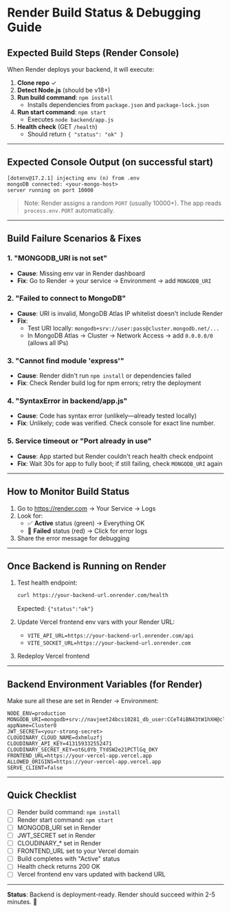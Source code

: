 # Render Build Status & Debugging Guide

## Expected Build Steps (Render Console)

When Render deploys your backend, it will execute:

1. **Clone repo** ✓
2. **Detect Node.js** (should be v18+)
3. **Run build command**: `npm install`
   - Installs dependencies from `package.json` and `package-lock.json`
4. **Run start command**: `npm start`
   - Executes `node backend/app.js`
5. **Health check** (GET `/health`)
   - Should return `{ "status": "ok" }`

---

## Expected Console Output (on successful start)

```
[dotenv@17.2.1] injecting env (n) from .env
mongoDB connected: <your-mongo-host>
server running on port 10000
```

> Note: Render assigns a random `PORT` (usually 10000+). The app reads `process.env.PORT` automatically.

---

## Build Failure Scenarios & Fixes

### 1. **"MONGODB_URI is not set"**
- **Cause**: Missing env var in Render dashboard
- **Fix**: Go to Render → your service → Environment → add `MONGODB_URI`

### 2. **"Failed to connect to MongoDB"**
- **Cause**: URI is invalid, MongoDB Atlas IP whitelist doesn't include Render
- **Fix**: 
  - Test URI locally: `mongodb+srv://user:pass@cluster.mongodb.net/...`
  - In MongoDB Atlas → Cluster → Network Access → add `0.0.0.0/0` (allows all IPs)

### 3. **"Cannot find module 'express'"**
- **Cause**: Render didn't run `npm install` or dependencies failed
- **Fix**: Check Render build log for npm errors; retry the deployment

### 4. **"SyntaxError in backend/app.js"**
- **Cause**: Code has syntax error (unlikely—already tested locally)
- **Fix**: Unlikely; code was verified. Check console for exact line number.

### 5. **Service timeout or "Port already in use"**
- **Cause**: App started but Render couldn't reach health check endpoint
- **Fix**: Wait 30s for app to fully boot; if still failing, check `MONGODB_URI` again

---

## How to Monitor Build Status

1. Go to https://render.com → Your Service → Logs
2. Look for:
   - ✅ **Active** status (green) → Everything OK
   - 🔴 **Failed** status (red) → Click for error logs
3. Share the error message for debugging

---

## Once Backend is Running on Render

1. Test health endpoint:
   ```bash
   curl https://your-backend-url.onrender.com/health
   ```
   Expected: `{"status":"ok"}`

2. Update Vercel frontend env vars with your Render URL:
   - `VITE_API_URL=https://your-backend-url.onrender.com/api`
   - `VITE_SOCKET_URL=https://your-backend-url.onrender.com`

3. Redeploy Vercel frontend

---

## Backend Environment Variables (for Render)

Make sure all these are set in Render → Environment:

```
NODE_ENV=production
MONGODB_URI=mongodb+srv://navjeet24bcs10281_db_user:CCeT4iBN43tW1hXH@cluster0.ehk7orf.mongodb.net/?appName=Cluster0
JWT_SECRET=<your-strong-secret>
CLOUDINARY_CLOUD_NAME=dxhmluzfj
CLOUDINARY_API_KEY=413159332552471
CLOUDINARY_SECRET_KEY=ot6L0Yb_TYdSW2e21PCTlGq_DKY
FRONTEND_URL=https://your-vercel-app.vercel.app
ALLOWED_ORIGINS=https://your-vercel-app.vercel.app
SERVE_CLIENT=false
```

---

## Quick Checklist

- [ ] Render build command: `npm install`
- [ ] Render start command: `npm start`
- [ ] MONGODB_URI set in Render
- [ ] JWT_SECRET set in Render
- [ ] CLOUDINARY_* set in Render
- [ ] FRONTEND_URL set to your Vercel domain
- [ ] Build completes with "Active" status
- [ ] Health check returns 200 OK
- [ ] Vercel frontend env vars updated with backend URL

---

**Status**: Backend is deployment-ready. Render should succeed within 2-5 minutes. 🚀
